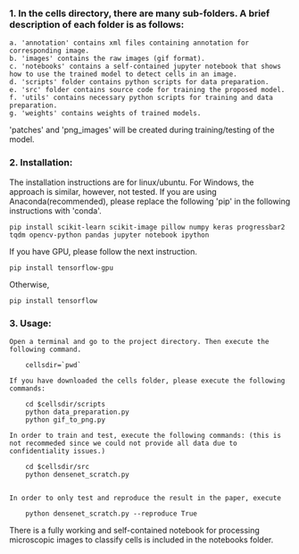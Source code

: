### 1. In the cells directory, there are many sub-folders. A brief description of each folder is as follows:
	a. 'annotation' contains xml files containing annotation for corresponding image.
	b. 'images' contains the raw images (gif format).
	c. 'notebooks' contains a self-contained jupyter notebook that shows how to use the trained model to detect cells in an image.
	d. 'scripts' folder contains python scripts for data preparation.
	e. 'src' folder contains source code for training the proposed model.
	f. 'utils' contains necessary python scripts for training and data preparation.
	g. 'weights' contains weights of trained models.

'patches' and 'png_images' will be created during training/testing of the model.


### 2. Installation:

The installation instructions are for linux/ubuntu. For Windows, the approach is similar, however, not tested. If you are using Anaconda(recommended), please replace the following 'pip' in the following instructions with 'conda'. 

	pip install scikit-learn scikit-image pillow numpy keras progressbar2 tqdm opencv-python pandas jupyter notebook ipython

If you have GPU, please follow the next instruction.
	
	pip install tensorflow-gpu

Otherwise,
	
	pip install tensorflow



### 3. Usage:
	
	Open a terminal and go to the project directory. Then execute the following command.

		cellsdir=`pwd`

	If you have downloaded the cells folder, please execute the following commands:

		cd $cellsdir/scripts
		python data_preparation.py
		python gif_to_png.py

	In order to train and test, execute the following commands: (this is not recommeded since we could not provide all data due to confidentiality issues.)

		cd $cellsdir/src
		python densenet_scratch.py


	In order to only test and reproduce the result in the paper, execute

		python densenet_scratch.py --reproduce True



There is a fully working and self-contained notebook for processing microscopic images to classify cells is included in the notebooks folder.
